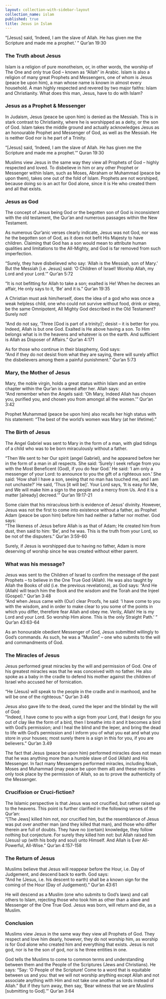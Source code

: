 ```yaml
---
layout: collection-with-sidebar-layout
collection_name: islam
published: true
title: Jesus in Islam
---
```

“[Jesus] said, ‘Indeed, I am the slave of Allah. He has given me the Scripture and made me a prophet.’ ” Qur’an 19:30

### The Truth about Jesus
Islam is a religion of pure monotheism, or, in other words, the worship of The One and only true God – known as “Allah” in Arabic. Islam is also a religion of many great Prophets and Messengers, one of whom is Jesus (peace be upon him), a man whose name is known in almost every household. A man highly respected and revered by two major faiths: Islam and Christianity. What does this man, Jesus, have to do with Islam?

### Jesus as a Prophet & Messenger
In Judaism, Jesus (peace be upon him) is denied as the Messiah. This is in stark contrast to Christianity, where he is worshipped as a deity, or the son of God. Islam takes the middle ground and actually acknowledges Jesus as an honourable Prophet and Messenger of God, as well as the Messiah. He is neither God nor is he part of a Trinity.

“[Jesus] said, ‘Indeed, I am the slave of Allah. He has given me the Scripture and made me a prophet.’” Quran 19:30

Muslims view Jesus in the same way they view all Prophets of God – highly respected and loved. To disbelieve in him or any other Prophet or Messenger within Islam, such as Moses, Abraham or Muhammad (peace be upon them), takes one out of the fold of Islam. Prophets are not worshiped, because doing so is an act for God alone, since it is He who created them and all that exists.

### Jesus as God
The concept of Jesus being God or the begotten son of God is inconsistent with the old testament, the Qur’an and numerous passages within the New Testament.

As numerous Qur’anic verses clearly indicate, Jesus was not God, nor was he the begotten son of God, as it does not befit His Majesty to have children. Claiming that God has a son would mean to attribute human qualities and limitations to the All-Mighty, and God is far removed from such imperfection.

“Surely, they have disbelieved who say: ‘Allah is the Messiah, son of Mary.’ But the Messiah [i.e. Jesus] said: ‘O Children of Israel! Worship Allah, my Lord and your Lord.’” Qur’an 5:72  

“It is not befitting for Allah to take a son; exalted is He! When he decrees an affair, He only says to it, ‘Be’ and it is.” Qur’an 19:35

A Christian must ask him/herself, does the idea of a god who was once a weak helpless child, one who could not survive without food, drink or sleep, be the same Omnipotent, All Mighty God described in the Old Testament? Surely not!

“And do not say, ‘Three [God is part of a trinity]’; desist – it is better for you. Indeed, Allah is but one God. Exalted is He above having a son. To Him belongs what is in the heavens and whatever is on the earth. And sufficient is Allah as Disposer of Affairs.” Qur’an 4:171

As for those who continue in their blasphemy, God says:  
“And if they do not desist from what they are saying, there will surely afflict the disbelievers among them a painful punishment.” Qur’an 5:73

### Mary, the Mother of Jesus
Mary, the noble virgin, holds a great status within Islam and an entire chapter within the Qur’an is named after her. Allah says:  
“And remember when the Angels said: ‘Oh Mary, Indeed Allah has chosen you, purified you, and chosen you from amongst all the women.’” Qur’an 3:42

Prophet Muhammad (peace be upon him) also recalls her high status with his statement: “The best of the world’s women was Mary (at her lifetime).”

### The Birth of Jesus
The Angel Gabriel was sent to Mary in the form of a man, with glad tidings of a child who was to be born miraculously without a father.

“Then We sent to her Our spirit (angel Gabriel), and he appeared before her in the form of a man in all respects. She said: ‘Surely I seek refuge from you with the Most Beneficent (God), if you do fear God.’ He said: ‘I am only a messenger of your Lord: to announce to you the gift of a righteous son.’ She said: ‘How shall I have a son, seeing that no man has touched me, and I am not unchaste?’ He said, ‘Thus [it will be]’. Your Lord says, ‘It is easy for Me, and We will make him a sign to the people and a mercy from Us. And it is a matter [already] decreed.’” Qur’an 19:17-21

Some claim that his miraculous birth is evidence of Jesus’ divinity. However, Jesus was not the first to come into existence without a father, as Prophet Adam (peace be upon him) before him had neither a father nor mother. God says:  
“The likeness of Jesus before Allah is as that of Adam; He created him from dust, then said to him: ‘Be’, and he was. This is the truth from your Lord, so be not of the disputers.” Qur’an 3:59-60

Surely, if Jesus is worshipped due to having no father, Adam is more deserving of worship since he was created without either parent.

### What was his message?
Jesus was sent to the Children of Israel to confirm the message of the past Prophets – to believe in the One True God (Allah). He was also taught by Allah the Books of old (i.e. the previous revelations), as God says:  “And He (Allah) will teach him the Book and the wisdom and the Torah and the Injeel (Gospel).” Qur’an 3:48  
“And when Jesus came with (Our) clear Proofs, he said: ‘I have come to you with the wisdom, and in order to make clear to you some of the points in which you differ, therefore fear Allah and obey me. Verily, Allah! He is my Lord and your Lord. So worship Him alone. This is the only Straight Path.’ ” Qur’an 43:63-64  

As an honourable obedient Messenger of God, Jesus submitted willingly to God’s commands. As such, he was a “Muslim” – one who submits to the will and commandments of God.

### The Miracles of Jesus
Jesus performed great miracles by the will and permission of God. One of his greatest miracles was that he was conceived with no father. He also spoke as a baby in the cradle to defend his mother against the children of Israel who accused her of fornication.

“He (Jesus) will speak to the people in the cradle and in manhood, and he will be one of the righteous.” Qur’an 3:46

Jesus also gave life to the dead, cured the leper and the blindall by the will of God:  
“Indeed, I have come to you with a sign from your Lord, that I design for you out of clay like the form of a bird, then I breathe into it and it becomes a bird with God’s permission; and I heal the blind and the leper, and bring the dead to life with God’s permission and I inform you of what you eat and what you store in your houses; most surely there is a sign in this for you, if you are believers.” Qur’an 3.49

The fact that Jesus (peace be upon him) performed miracles does not mean that he was anything more than a humble slave of God (Allah) and His Messenger. In fact many Messengers performed miracles, including Noah, Moses and Muhammad (may peace be upon them all) and these miracles only took place by the permission of Allah, so as to prove the authenticity of the Messenger.

### Crucifixion or Cruci-fiction?
The Islamic perspective is that Jesus was not crucified, but rather raised up to the heavens. This point is further clarified in the following verses of the Qur’an:  
“[The Jews] killed him not, nor crucified him, but the resemblance of Jesus was put over another man (and they killed that man), and those who differ therein are full of doubts. They have no (certain) knowledge, they follow nothing but conjecture. For surely they killed him not: but Allah raised him (Jesus) up (with his body and soul) unto Himself. And Allah is Ever All-Powerful, All-Wise.” Qur’an 4:157-158

### The Return of Jesus
Muslims believe that Jesus will reappear before the Hour, i.e. Day of Judgement, and descend back to earth. God says:  
“And he (Jesus, i.e. his descent to earth) shall be a known sign for the coming of the Hour (Day of Judgement).” Qur’an 43:61

He will descend as a Muslim (one who submits to God’s laws) and call others to Islam, rejecting those who took him as other than a slave and Messenger of the One True God. Jesus was born, will return and die, as a Muslim.

### Conclusion
Muslims view Jesus in the same way they view all Prophets of God. They respect and love him dearly, however, they do not worship him, as worship is for God alone who created him and everything that exists. Jesus is not god, nor is he the son of god, nor is he three entities in one.

God tells the Muslims to come to common terms and understanding between them and the People of the Scriptures (Jews and Christians). He says:
“Say: ‘O People of the Scripture! Come to a word that is equitable between us and you: that we will not worship anything except Allah and not associate anything with Him and not take one another as lords instead of Allah.” But if they turn away, then say, ‘Bear witness that we are Muslims [submitting to God].’” Qur’an 3:64
